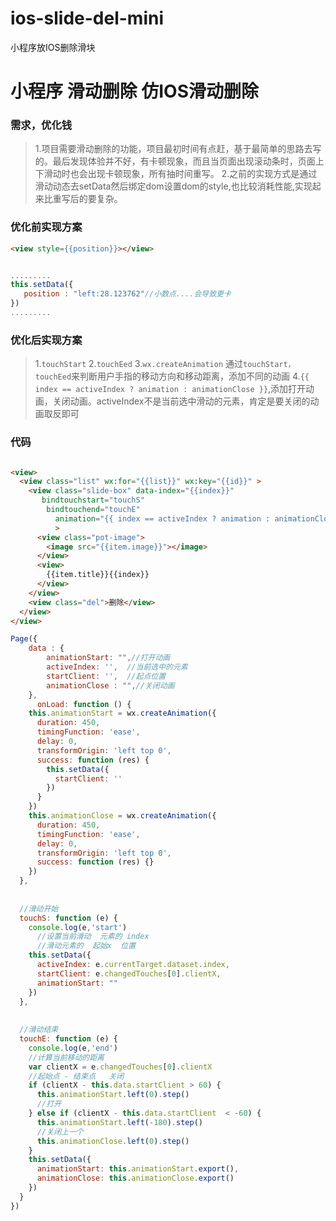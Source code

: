 # ios-slide-del-mini
小程序放IOS删除滑块
# 小程序 滑动删除  仿IOS滑动删除


### 需求，优化钱
> 1.项目需要滑动删除的功能，项目最初时间有点赶，基于最简单的思路去写的。最后发现体验并不好，有卡顿现象，而且当页面出现滚动条时，页面上下滑动时也会出现卡顿现象，所有抽时间重写。
> 2.之前的实现方式是通过 滑动动态去setData然后绑定dom设置dom的style,也比较消耗性能,实现起来比重写后的要复杂。


### 优化前实现方案

```html
<view style={{position}}></view>
```

```javascript

.........
this.setData({
   position : "left:28.123762"//小数点....会导致更卡 
})
.........

```

### 优化后实现方案
> 1.`touchStart`
> 2.`touchEed`
> 3.`wx.createAnimation`
> 通过`touchStart，touchEed`来判断用户手指的移动方向和移动距离，添加不同的动画
> 4.`{{ index == activeIndex ? animation : animationClose }}`,添加打开动画，关闭动画。activeIndex不是当前选中滑动的元素，肯定是要关闭的动画取反即可

### 代码

```html

<view>
  <view class="list" wx:for="{{list}}" wx:key="{{id}}" >
    <view class="slide-box" data-index="{{index}}"
       bindtouchstart="touchS"
        bindtouchend="touchE"
          animation="{{ index == activeIndex ? animation : animationClose }}" 
          >
      <view class="pot-image">
        <image src="{{item.image}}"></image>
      </view>
      <view>
        {{item.title}}{{index}}
      </view>
    </view>
    <view class="del">删除</view>
  </view>
</view>

```
```javascript
Page({
    data : {
        animationStart: "",//打开动画
        activeIndex: '',  //当前选中的元素
        startClient: '',  //起点位置
        animationClose : "",//关闭动画
    },
      onLoad: function () {
    this.animationStart = wx.createAnimation({
      duration: 450,
      timingFunction: 'ease',
      delay: 0,
      transformOrigin: 'left top 0',
      success: function (res) {
        this.setData({
          startClient: ''
        })
      }
    })
    this.animationClose = wx.createAnimation({
      duration: 450,
      timingFunction: 'ease',
      delay: 0,
      transformOrigin: 'left top 0',
      success: function (res) {}
    })
  },
  
  
  //滑动开始
  touchS: function (e) {  
    console.log(e,'start')
      //设置当前滑动  元素的 index
      //滑动元素的  起始x  位置
    this.setData({
      activeIndex: e.currentTarget.dataset.index, 
      startClient: e.changedTouches[0].clientX,   
      animationStart: ""
    })
  },
  
  
  //滑动结束
  touchE: function (e) { 
    console.log(e,'end')
    //计算当前移动的距离
    var clientX = e.changedTouches[0].clientX  
    //起始点 - 结束点   关闭
    if (clientX - this.data.startClient > 60) {    
      this.animationStart.left(0).step()
      //打开
    } else if (clientX - this.data.startClient  < -60) {  
      this.animationStart.left(-180).step()   
      //关闭上一个
      this.animationClose.left(0).step()
    }
    this.setData({
      animationStart: this.animationStart.export(),
      animationClose: this.animationClose.export()
    })
  }
})
```

